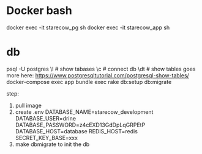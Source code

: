 <!-- https://www.digitalocean.com/community/tutorials/containerizing-a-ruby-on-rails-application-for-development-with-docker-compose -->

# Docker bash
docker exec -it starecow_pg sh
docker exec -it starecow_app sh

# db
psql -U postgres
\l # show tabases
\c # connect db
\dt # show tables
goes more here: https://www.postgresqltutorial.com/postgresql-show-tables/
docker-compose exec app bundle exec rake db:setup db:migrate

step:
1. pull image
2. create .env
DATABASE_NAME=starecow_development
DATABASE_USER=drine
DATABASE_PASSWORD=z4cEXD13GdDpLqGRPEtP
DATABASE_HOST=database
REDIS_HOST=redis
SECRET_KEY_BASE=xxx
3. make dbmigrate to init the db